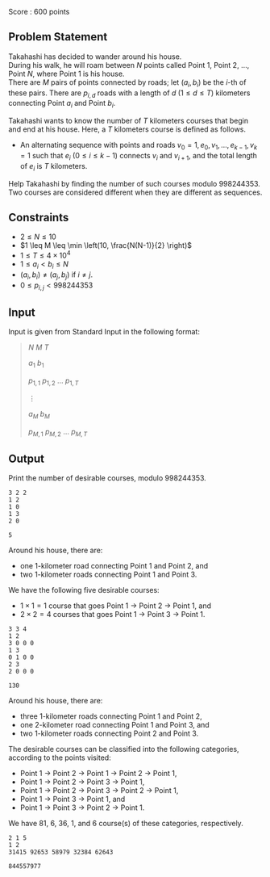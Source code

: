 Score : $600$ points

## Problem Statement

Takahashi has decided to wander around his house.<br>
During his walk, he will roam between $N$ points called Point $1$, Point $2$, $\dots$, Point $N$, where Point $1$ is his house.<br>
There are $M$ pairs of points connected by roads; let $(a_i, b_i)$ be the $i$-th of these pairs. There are $p_{i, d}$ roads with a length of $d$ $(1 \leq d \leq T)$ kilometers connecting Point $a_i$ and Point $b_i$.

Takahashi wants to know the number of $T$ kilometers courses that begin and end at his house. Here, a $T$ kilometers course is defined as follows.

- An alternating sequence with points and roads $v_0 = 1, e_0, v_1, \dots,e_{k-1}, v_k = 1$ such that $e_i$ $(0 \leq i \leq k-1)$ connects $v_i$ and $v_{i+1}$, and the total length of $e_i$ is $T$ kilometers.

Help Takahashi by finding the number of such courses modulo $998244353$. Two courses are considered different when they are different as sequences.

## Constraints

- $2 \leq N \leq 10$
- $1 \leq M \leq \min \left(10, \frac{N(N-1)}{2} \right)$
- $1 \leq T \leq 4 \times 10^4$
- $1 \leq a_i \lt b_i \leq N$
- $(a_i, b_i) \neq (a_j, b_j)$ if $i \neq j$.
- $0 \leq p_{i,j} \lt 998244353$

## Input

Input is given from Standard Input in the following format:

> $N$ $M$ $T$
> 
> $a_1$ $b_1$
> 
> $p_{1,1}$ $p_{1,2}$ $\ldots$ $p_{1,T}$
> 
> $\vdots$
> 
> $a_M$ $b_M$
> 
> $p_{M,1}$ $p_{M,2}$ $\ldots$ $p_{M,T}$

## Output

Print the number of desirable courses, modulo $998244353$.

```input1
3 2 2
1 2
1 0
1 3
2 0
```

```output1
5
```

Around his house, there are:

- one $1$-kilometer road connecting Point $1$ and Point $2$, and
- two $1$-kilometer roads connecting Point $1$ and Point $3$.

We have the following five desirable courses:

- $1 \times 1 = 1$ course that goes Point $1$ $\to$ Point $2$ $\to$ Point $1$, and
- $2 \times 2 = 4$ courses that goes Point $1$ $\to$ Point $3$ $\to$ Point $1$.

```input2
3 3 4
1 2
3 0 0 0
1 3
0 1 0 0
2 3
2 0 0 0
```

```output2
130
```

Around his house, there are:

- three $1$-kilometer roads connecting Point $1$ and Point $2$,
- one $2$-kilometer road connecting Point $1$ and Point $3$, and
- two $1$-kilometer roads connecting Point $2$ and Point $3$.

The desirable courses can be classified into the following categories, according to the points visited:

- Point $1$ $\to$ Point $2$ $\to$ Point $1$ $\to$ Point $2$ $\to$ Point $1$,
- Point $1$ $\to$ Point $2$ $\to$ Point $3$ $\to$ Point $1$,
- Point $1$ $\to$ Point $2$ $\to$ Point $3$ $\to$ Point $2$ $\to$ Point $1$,
- Point $1$ $\to$ Point $3$ $\to$ Point $1$, and
- Point $1$ $\to$ Point $3$ $\to$ Point $2$ $\to$ Point $1$.

We have $81$, $6$, $36$, $1$, and $6$ course(s) of these categories, respectively.

```input3
2 1 5
1 2
31415 92653 58979 32384 62643
```

```output3
844557977
```